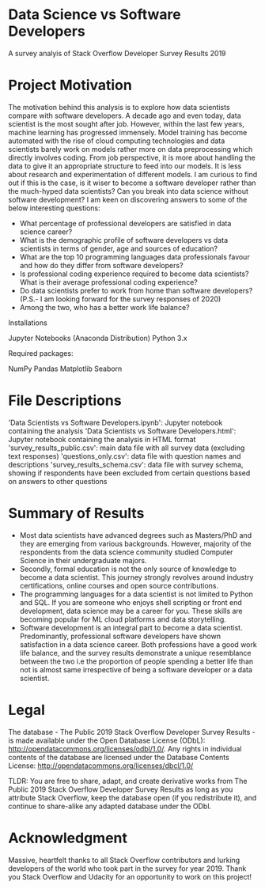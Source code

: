 # Data Science vs Software Developers
 A survey analyis of Stack Overflow Developer Survey Results 2019

# Project Motivation
The motivation behind this analysis is to explore how data scientists compare with software developers. A decade ago and even today, data scientist is the most sought after job. However, within the last few years, machine learning has progressed immensely. Model training has become automated with the rise of cloud computing technologies and data scientists barely work on models rather more on data preprocessing which directly involves coding. From job perspective, it is more about handling the data to give it an appropriate structure to feed into our models. It is less about research and experimentation of different models. I am curious to find out if this is the case, is it wiser to become a software developer rather than the much-hyped data scientists? Can you break into data science without software development? I am keen on discovering answers to some of the below interesting questions:

- What percentage of professional developers are satisfied in data science career?
- What is the demographic profile of software developers vs data scientists in terms of gender, age and sources of education?
- What are the top 10 programming languages data professionals favour and how do they differ from software developers?
- Is professional coding experience required to become data scientists? What is their average professional coding experience?
- Do data scientists prefer to work from home than software developers? (P.S.- I am looking forward for the survey responses of 2020)
- Among the two, who has a better work life balance?

Installations

Jupyter Notebooks (Anaconda Distribution)
Python 3.x 

Required packages:

NumPy
Pandas
Matplotlib
Seaborn

# File Descriptions

'Data Scientists vs Software Developers.ipynb': Jupyter notebook containing the analysis
'Data Scientists vs Software Developers.html': Jupyter notebook containing the analysis in HTML format
'survey_results_public.csv': main data file with all survey data (excluding text responses)
'questions_only.csv': data file with question names and descriptions
'survey_results_schema.csv': data file with survey schema, showing if respondents have been excluded from certain questions based on answers to other questions

# Summary of Results

- Most data scientists have advanced degrees such as Masters/PhD and they are emerging from various backgrounds. However, majority of the respondents from the data science community studied Computer Science in their undergraduate majors. 
- Secondly, formal education is not the only source of knowledge to become a data scientist. This journey strongly revolves around industry certifications, online courses and open source contributions.
- The programming languages for a data scientist is not limited to Python and SQL. If you are someone who enjoys shell scripting or  front end development, data science may be a career for you. These skills are becoming popular for ML cloud platforms and data storytelling.
- Software development is an integral part to become a data scientist. Predominantly, professional software developers have shown satisfaction in a data science career. Both professions have a good work life balance, and the survey results demonstrate a unique resemblance between the two i.e the proportion of people spending a better life than not is almost same irrespective of being a software developer or a data scientist.


# Legal

The database - The Public 2019 Stack Overflow Developer Survey Results - is made available under the Open Database License (ODbL): http://opendatacommons.org/licenses/odbl/1.0/. Any rights in individual contents of the database are licensed under the Database Contents License: http://opendatacommons.org/licenses/dbcl/1.0/

TLDR: You are free to share, adapt, and create derivative works from The Public 2019 Stack Overflow Developer Survey Results as long as you attribute Stack Overflow, keep the database open (if you redistribute it), and continue to share-alike any adapted database under the ODbl.

# Acknowledgment

Massive, heartfelt thanks to all Stack Overflow contributors and lurking developers of the world who took part in the survey for year 2019. Thank you Stack Overflow and Udacity for an opportunity to work on this project!
